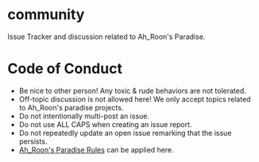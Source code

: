 # community
Issue Tracker and discussion related to Ah_Roon's Paradise.

# Code of Conduct
* Be nice to other person! Any toxic & rude behaviors are not tolerated.
* Off-topic discussion is not allowed here! We only accept topics related to Ah_Roon's paradise projects.
* Do not intentionally multi-post an issue.
* Do not use ALL CAPS when creating an issue report.
* Do not repeatedly update an open issue remarking that the issue persists.
* [Ah_Roon's Paradise Rules](https://ahroonsparadise.github.io/rules) can be applied here.
